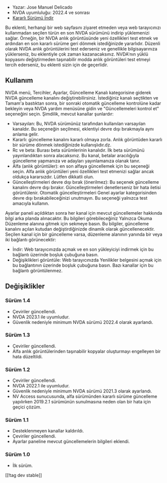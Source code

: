 * Yazar: Jose Manuel Delicado
* NVDA uyumluluğu: 2022.4 ve sonrası
* [Kararlı Sürümü İndir][1]

Bu eklenti, herhangi bir web sayfasını ziyaret etmeden veya web tarayıcınızı kullanmadan seçilen türün en son NVDA sürümünü indirip yüklemenizi sağlar. Örneğin, bir NVDA anlık görüntüsünde yeni özellikleri test etmek ve ardından en son kararlı sürüme geri dönmek istediğinizde yararlıdır. Düzenli olarak NVDA anlık görüntülerini test ederseniz ve genellikle bilgisayarınıza yüklerseniz, bu eklentiyle çok zaman kazanacaksınız. NVDA'nın yüklü kopyasını değiştirmeden taşınabilir modda anlık görüntüleri test etmeyi tercih ederseniz, bu eklenti sizin için de geçerlidir.

## Kullanım

NVDA menü, Tercihler, Ayarlar, Güncelleme Kanalı kategorisine giderek NVDA güncelleme kanalını değiştirebilirsiniz. İstediğiniz kanalı seçtikten ve Tamam'a bastıktan sonra, bir sonraki otomatik güncelleme kontrolüne kadar bekleyin veya NVDA yardım menüsüne gidin ve "Güncellemeleri kontrol et" seçeneğini seçin. Şimdilik, mevcut kanallar şunlardır:

* Varsayılan: Bu, NVDA sürümünüz tarafından kullanılan varsayılan kanaldır. Bu seçeneğin seçilmesi, eklentiyi devre dışı bırakmayla aynı anlama gelir.
* Kararlı: güncelleme kanalını kararlı olmaya zorla. Anlık görüntüden kararlı bir sürüme dönmek istediğinizde kullanışlıdır.dz.
* Rc ve beta: Burası beta sürümlerinin kanalıdır. İlk beta sürümünü yayınlandıktan sonra alacaksınız. Bu kanal, betalar aracılığıyla güncelleme yapmanıza ve adayları yayınlamanıza olanak tanır.
* Alfa (anlık görüntüler): en son alfaya güncellemek için bu seçeneği seçin. Alfa anlık görüntüleri yeni özellikleri test etmenizi sağlar ancak oldukça kararsızdır. Lütfen dikkatli olun.
* Güncelleştirmeleri devre dışı bırak (önerilmez): Bu seçenek güncelleme kanalını devre dışı bırakır. Güncelleştirmeleri denetlerseniz bir hata iletisi görüntülenir. Otomatik güncelleştirmeleri Genel ayarlar kategorisinden devre dışı bırakabileceğinizi unutmayın. Bu seçeneği yalnızca test amacıyla kullanın.

Ayarlar paneli açıldıktan sonra her kanal için mevcut güncellemeler hakkında bilgi arka planda alınacaktır. Bu bilgileri görebileceğiniz Yalnızca Okuma Düzenleme alanına gitmek için sekmeye basın. Bu bilgiler, güncelleme kanalını açılan kutudan değiştirdiğinizde dinamik olarak güncellenecektir. Seçilen kanal için bir güncelleme varsa, düzenleme alanının yanında bir veya iki bağlantı görünecektir:

* İndir: Web tarayıcınızda açmak ve en son yükleyiciyi indirmek için bu bağlantı üzerinde boşluk çubuğuna basın.
* Değişiklikleri görüntüle: Web tarayıcınızda Yenilikler belgesini açmak için bu bağlantının üzerinde boşluk çubuğuna basın. Bazı kanallar için bu bağlantı görüntülenmez.

## Değişiklikler

### Sürüm 1.4

* Çeviriler güncellendi.
* NVDA 2023.1 ile uyumludur.
* Güvenlik nedeniyle minimum NVDA sürümü 2022.4 olarak ayarlandı.

### Sürüm 1.3

* Çeviriler güncellendi.
* Alfa anlık görüntülerinden taşınabilir kopyalar oluşturmayı engelleyen bir hata düzeltildi.

### Sürüm 1.2

* Çeviriler güncellendi.
* NVDA 2022.1 ile uyumludur.
* Güvenlik nedeniyle minimum NVDA sürümü 2021.3 olarak ayarlandı.
* NV Access sunucusunda, alfa sürümünden kararlı sürüme güncelleme yapılırken 2019.2.1 sürümünün sunulmasına neden olan bir hata için geçici çözüm.

### Sürüm 1.1

* Desteklenmeyen kanallar kaldırıldı.
* Çeviriler güncellendi.
* Ayarlar paneline mevcut güncellemelerin bilgileri eklendi.

### Sürüm 1.0

* İlk sürüm.

[[!tag dev stable]]

[1]: https://addons.nvda-project.org/files/get.php?file=updchannelselect
